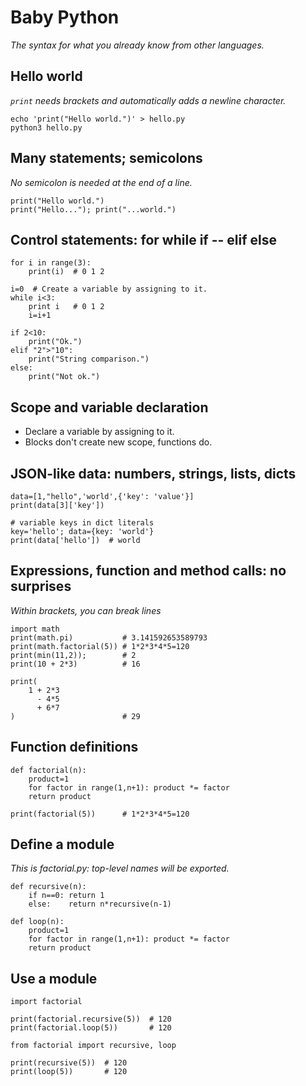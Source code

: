 # Baby Python
*The syntax for what you already know from other languages.*

## Hello world
*`print` needs brackets and automatically adds a newline character.*

    echo 'print("Hello world.")' > hello.py
    python3 hello.py
    
## Many statements; semicolons
*No semicolon is needed at the end of a line.*

    print("Hello world.")
    print("Hello..."); print("...world.")
    
## Control statements: for while if -- elif else

    for i in range(3):
        print(i)  # 0 1 2
    
    i=0  # Create a variable by assigning to it.
    while i<3:
        print i   # 0 1 2
        i=i+1
      
    if 2<10:
        print("Ok.")
    elif "2">"10":
        print("String comparison.")
    else:
        print("Not ok.")


## Scope and variable declaration
* Declare a variable by assigning to it.
* Blocks don't create new scope, functions do.

## JSON-like data: numbers, strings, lists, dicts

    data=[1,"hello",'world',{'key': 'value'}]
    print(data[3]['key'])
    
    # variable keys in dict literals
    key='hello'; data={key: 'world'}
    print(data['hello'])  # world

## Expressions, function and method calls: no surprises
*Within brackets, you can break lines*

    import math
    print(math.pi)           # 3.141592653589793
    print(math.factorial(5)) # 1*2*3*4*5=120
    print(min(11,2));        # 2
    print(10 + 2*3)          # 16

    print(
        1 + 2*3
          - 4*5
          + 6*7
    )                        # 29
    
## Function definitions

    def factorial(n):
        product=1
        for factor in range(1,n+1): product *= factor
        return product
    
    print(factorial(5))      # 1*2*3*4*5=120

## Define a module
*This is factorial.py: top-level names will be exported.*
  
    def recursive(n):
        if n==0: return 1
        else:    return n*recursive(n-1)
        
    def loop(n):
        product=1
        for factor in range(1,n+1): product *= factor
        return product


## Use a module

    import factorial
    
    print(factorial.recursive(5))  # 120
    print(factorial.loop(5))       # 120
    
    from factorial import recursive, loop
    
    print(recursive(5))  # 120
    print(loop(5))       # 120

